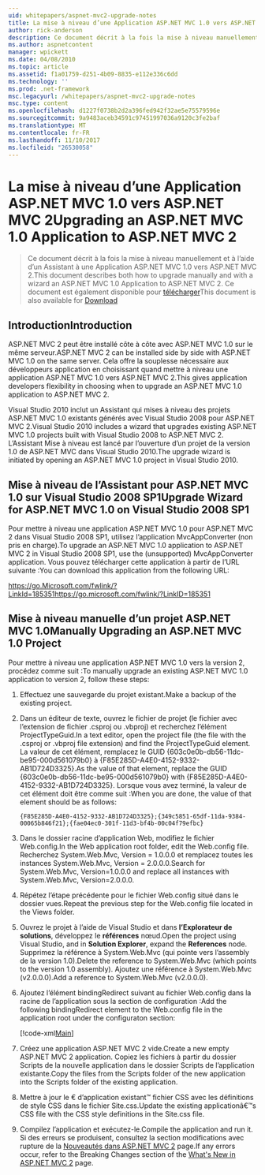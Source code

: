 ```yaml
---
uid: whitepapers/aspnet-mvc2-upgrade-notes
title: La mise à niveau d’une Application ASP.NET MVC 1.0 vers ASP.NET MVC 2 | Documents Microsoft
author: rick-anderson
description: Ce document décrit à la fois la mise à niveau manuellement et à l’aide d’un Assistant à une Application ASP.NET MVC 1.0 vers ASP.NET MVC 2. Ce document est également disponible pour d...
ms.author: aspnetcontent
manager: wpickett
ms.date: 04/08/2010
ms.topic: article
ms.assetid: f1a01759-d251-4b09-8835-e112e336c6dd
ms.technology: ''
ms.prod: .net-framework
msc.legacyurl: /whitepapers/aspnet-mvc2-upgrade-notes
msc.type: content
ms.openlocfilehash: d1227f0738b2d2a396fed942f32ae5e75579596e
ms.sourcegitcommit: 9a9483aceb34591c97451997036a9120c3fe2baf
ms.translationtype: MT
ms.contentlocale: fr-FR
ms.lasthandoff: 11/10/2017
ms.locfileid: "26530058"
---
```

<a name="upgrading-an-aspnet-mvc-10-application-to-aspnet-mvc-2"></a><span data-ttu-id="d7a86-104">La mise à niveau d’une Application ASP.NET MVC 1.0 vers ASP.NET MVC 2</span><span class="sxs-lookup"><span data-stu-id="d7a86-104">Upgrading an ASP.NET MVC 1.0 Application to ASP.NET MVC 2</span></span>
====================
> <span data-ttu-id="d7a86-105">Ce document décrit à la fois la mise à niveau manuellement et à l’aide d’un Assistant à une Application ASP.NET MVC 1.0 vers ASP.NET MVC 2.</span><span class="sxs-lookup"><span data-stu-id="d7a86-105">This document describes both how to upgrade manually and with a wizard an ASP.NET MVC 1.0 Application to ASP.NET MVC 2.</span></span> <span data-ttu-id="d7a86-106">Ce document est également disponible pour [télécharger](https://download.microsoft.com/download/F/1/6/F16F9AF9-8EF4-4845-BC97-639791D5699C/MVC2-Upgrade-Notes.pdf)</span><span class="sxs-lookup"><span data-stu-id="d7a86-106">This document is also available for [Download](https://download.microsoft.com/download/F/1/6/F16F9AF9-8EF4-4845-BC97-639791D5699C/MVC2-Upgrade-Notes.pdf)</span></span>


## <a name="introduction"></a><span data-ttu-id="d7a86-107">Introduction</span><span class="sxs-lookup"><span data-stu-id="d7a86-107">Introduction</span></span>

<span data-ttu-id="d7a86-108">ASP.NET MVC 2 peut être installé côte à côte avec ASP.NET MVC 1.0 sur le même serveur.</span><span class="sxs-lookup"><span data-stu-id="d7a86-108">ASP.NET MVC 2 can be installed side by side with ASP.NET MVC 1.0 on the same server.</span></span> <span data-ttu-id="d7a86-109">Cela offre la souplesse nécessaire aux développeurs application en choisissant quand mettre à niveau une application ASP.NET MVC 1.0 vers ASP.NET MVC 2.</span><span class="sxs-lookup"><span data-stu-id="d7a86-109">This gives application developers flexibility in choosing when to upgrade an ASP.NET MVC 1.0 application to ASP.NET MVC 2.</span></span>

<span data-ttu-id="d7a86-110">Visual Studio 2010 inclut un Assistant qui mises à niveau des projets ASP.NET MVC 1.0 existants générés avec Visual Studio 2008 pour ASP.NET MVC 2.</span><span class="sxs-lookup"><span data-stu-id="d7a86-110">Visual Studio 2010 includes a wizard that upgrades existing ASP.NET MVC 1.0 projects built with Visual Studio 2008 to ASP.NET MVC 2.</span></span> <span data-ttu-id="d7a86-111">L’Assistant Mise à niveau est lancé par l’ouverture d’un projet de la version 1.0 de ASP.NET MVC dans Visual Studio 2010.</span><span class="sxs-lookup"><span data-stu-id="d7a86-111">The upgrade wizard is initiated by opening an ASP.NET MVC 1.0 project in Visual Studio 2010.</span></span>

## <a name="upgrade-wizard-for-aspnet-mvc-10-on-visual-studio-2008-sp1"></a><span data-ttu-id="d7a86-112">Mise à niveau de l’Assistant pour ASP.NET MVC 1.0 sur Visual Studio 2008 SP1</span><span class="sxs-lookup"><span data-stu-id="d7a86-112">Upgrade Wizard for ASP.NET MVC 1.0 on Visual Studio 2008 SP1</span></span>

<span data-ttu-id="d7a86-113">Pour mettre à niveau une application ASP.NET MVC 1.0 pour ASP.NET MVC 2 dans Visual Studio 2008 SP1, utilisez l’application MvcAppConverter (non pris en charge).</span><span class="sxs-lookup"><span data-stu-id="d7a86-113">To upgrade an ASP.NET MVC 1.0 application to ASP.NET MVC 2 in Visual Studio 2008 SP1, use the (unsupported) MvcAppConverter application.</span></span> <span data-ttu-id="d7a86-114">Vous pouvez télécharger cette application à partir de l’URL suivante :</span><span class="sxs-lookup"><span data-stu-id="d7a86-114">You can download this application from the following URL:</span></span>

[<span data-ttu-id="d7a86-115">https://go.Microsoft.com/fwlink/?LinkId=185351</span><span class="sxs-lookup"><span data-stu-id="d7a86-115">https://go.microsoft.com/fwlink/?LinkID=185351</span></span>](https://go.microsoft.com/fwlink/?LinkID=185351)

## <a name="manually-upgrading-an-aspnet-mvc-10-project"></a><span data-ttu-id="d7a86-116">Mise à niveau manuelle d’un projet ASP.NET MVC 1.0</span><span class="sxs-lookup"><span data-stu-id="d7a86-116">Manually Upgrading an ASP.NET MVC 1.0 Project</span></span>

<span data-ttu-id="d7a86-117">Pour mettre à niveau une application ASP.NET MVC 1.0 vers la version 2, procédez comme suit :</span><span class="sxs-lookup"><span data-stu-id="d7a86-117">To manually upgrade an existing ASP.NET MVC 1.0 application to version 2, follow these steps:</span></span>

1. <span data-ttu-id="d7a86-118">Effectuez une sauvegarde du projet existant.</span><span class="sxs-lookup"><span data-stu-id="d7a86-118">Make a backup of the existing project.</span></span>
2. <span data-ttu-id="d7a86-119">Dans un éditeur de texte, ouvrez le fichier de projet (le fichier avec l’extension de fichier .csproj ou .vbproj) et recherchez l’élément ProjectTypeGuid.</span><span class="sxs-lookup"><span data-stu-id="d7a86-119">In a text editor, open the project file (the file with the .csproj or .vbproj file extension) and find the ProjectTypeGuid element.</span></span> <span data-ttu-id="d7a86-120">La valeur de cet élément, remplacez le GUID {603c0e0b-db56-11dc-be95-000d561079b0} à {F85E285D-A4E0-4152-9332-AB1D724D3325}.</span><span class="sxs-lookup"><span data-stu-id="d7a86-120">As the value of that element, replace the GUID {603c0e0b-db56-11dc-be95-000d561079b0} with {F85E285D-A4E0-4152-9332-AB1D724D3325}.</span></span> <span data-ttu-id="d7a86-121">Lorsque vous avez terminé, la valeur de cet élément doit être comme suit :</span><span class="sxs-lookup"><span data-stu-id="d7a86-121">When you are done, the value of that element should be as follows:</span></span> 

    `{F85E285D-A4E0-4152-9332-AB1D724D3325};{349c5851-65df-11da-9384-00065b846f21};{fae04ec0-301f-11d3-bf4b-00c04f79efbc}`
3. <span data-ttu-id="d7a86-122">Dans le dossier racine d’application Web, modifiez le fichier Web.config.</span><span class="sxs-lookup"><span data-stu-id="d7a86-122">In the Web application root folder, edit the Web.config file.</span></span> <span data-ttu-id="d7a86-123">Recherchez System.Web.Mvc, Version = 1.0.0.0 et remplacez toutes les instances System.Web.Mvc, Version = 2.0.0.0.</span><span class="sxs-lookup"><span data-stu-id="d7a86-123">Search for System.Web.Mvc, Version=1.0.0.0 and replace all instances with System.Web.Mvc, Version=2.0.0.0.</span></span>
4. <span data-ttu-id="d7a86-124">Répétez l’étape précédente pour le fichier Web.config situé dans le dossier vues.</span><span class="sxs-lookup"><span data-stu-id="d7a86-124">Repeat the previous step for the Web.config file located in the Views folder.</span></span>
5. <span data-ttu-id="d7a86-125">Ouvrez le projet à l’aide de Visual Studio et dans **l’Explorateur de solutions**, développez le **références** nœud.</span><span class="sxs-lookup"><span data-stu-id="d7a86-125">Open the project using Visual Studio, and in **Solution Explorer**, expand the **References** node.</span></span> <span data-ttu-id="d7a86-126">Supprimez la référence à System.Web.Mvc (qui pointe vers l’assembly de la version 1.0).</span><span class="sxs-lookup"><span data-stu-id="d7a86-126">Delete the reference to System.Web.Mvc (which points to the version 1.0 assembly).</span></span> <span data-ttu-id="d7a86-127">Ajoutez une référence à System.Web.Mvc (v2.0.0.0).</span><span class="sxs-lookup"><span data-stu-id="d7a86-127">Add a reference to System.Web.Mvc (v2.0.0.0).</span></span>
6. <span data-ttu-id="d7a86-128">Ajoutez l’élément bindingRedirect suivant au fichier Web.config dans la racine de l’application sous la section de configuration :</span><span class="sxs-lookup"><span data-stu-id="d7a86-128">Add the following bindingRedirect element to the Web.config file in the application root under the configuraton section:</span></span>   

    [!code-xml[Main](aspnet-mvc2-upgrade-notes/samples/sample1.xml)]
7. <span data-ttu-id="d7a86-129">Créez une application ASP.NET MVC 2 vide.</span><span class="sxs-lookup"><span data-stu-id="d7a86-129">Create a new empty ASP.NET MVC 2 application.</span></span> <span data-ttu-id="d7a86-130">Copiez les fichiers à partir du dossier Scripts de la nouvelle application dans le dossier Scripts de l’application existante.</span><span class="sxs-lookup"><span data-stu-id="d7a86-130">Copy the files from the Scripts folder of the new application into the Scripts folder of the existing application.</span></span>
8. <span data-ttu-id="d7a86-131">Mettre à jour le € d’application existant™ fichier CSS avec les définitions de style CSS dans le fichier Site.css.</span><span class="sxs-lookup"><span data-stu-id="d7a86-131">Update the existing applicationâ€™s CSS file with the CSS style definitions in the Site.css file.</span></span>
9. <span data-ttu-id="d7a86-132">Compilez l’application et exécutez-le.</span><span class="sxs-lookup"><span data-stu-id="d7a86-132">Compile the application and run it.</span></span> <span data-ttu-id="d7a86-133">Si des erreurs se produisent, consultez la section modifications avec rupture de la [Nouveautés dans ASP.NET MVC 2](https://go.microsoft.com/fwlink/?LinkID=185038) page.</span><span class="sxs-lookup"><span data-stu-id="d7a86-133">If any errors occur, refer to the Breaking Changes section of the [What's New in ASP.NET MVC 2](https://go.microsoft.com/fwlink/?LinkID=185038) page.</span></span>
